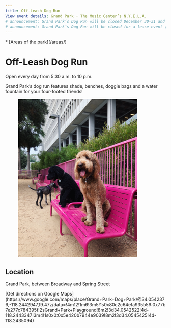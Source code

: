 ```yaml
---
title: Off-Leash Dog Run
View event details: Grand Park + The Music Center’s N.Y.E.L.A. 
# announcement: Grand Park’s Dog Run will be closed December 30-31 and the morning of January 1, for the [N.Y.E.L.A.](https://grandparkla.org/event/new-years-eve-la/) event. It will reopen at 2pm on January 1. Deepest apologies for the inconvenience.
# announcement: Grand Park’s Dog Run will be closed for a lease event [Paradise in the Park](/events/2019/6/1/paradise-in-the-park/). The playground and restrooms near the Event Lawn (by Spring St.) will be closed at 2 pm on **Saturday, June 1st**. All amenities reopen on Sunday, June 2nd by 8 am.
---
```


<nav markdown="1">
* [Areas of the park](/areas/)
</nav>

# Off-Leash Dog Run

Open every day from 5:30 a.m. to 10 p.m.

<p style="grid-column-start: 2" markdown="1">
Grand Park’s dog run features shade, benches, doggie bags and a water fountain for your four-footed friends!
</p>

<figure>
  <img src="/uploads/dog-run.jpg" alt="Dog Run" height="500" />
</figure>

## Location

Grand Park, between Broadway and Spring Street

<p class="action" markdown="1">
[Get directions on Google Maps](https://www.google.com/maps/place/Grand+Park+Dog+Park/@34.0542376,-118.2442947,19.47z/data=!4m12!1m6!3m5!1s0x80c2c64efa935b59:0x77b7e277c784395f!2sGrand+Park+Playground!8m2!3d34.0542522!4d-118.2443347!3m4!1s0x0:0x5e420b7944e9039!8m2!3d34.0545425!4d-118.2435094)
</p>
